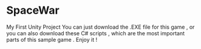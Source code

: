 # SpaceWar
My First Unity Project
You can just download the .EXE file for this game , or you can also download these C# scripts , which are the most important parts of this sample game . Enjoy it !

